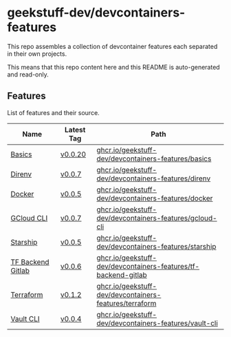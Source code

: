 # geekstuff-dev/devcontainers-features

This repo assembles a collection of devcontainer features each separated in their
own projects.

This means that this repo content here and this README is auto-generated and read-only.

## Features

List of features and their source.

| Name | Latest Tag | Path |
| --- | --- | --- |
| [Basics](https://gitlab.com/geekstuff.dev/devcontainers/features/basics) | [v0.0.20](https://gitlab.com/geekstuff.dev/devcontainers/features/basics/-/tree/v0.0.20) | [ghcr.io/geekstuff-dev/devcontainers-features/basics](https://github.com/users/geekstuff-dev/packages/container/package/devcontainers-features%2Fbasics)
| [Direnv](https://gitlab.com/geekstuff.dev/devcontainers/features/direnv) | [v0.0.7](https://gitlab.com/geekstuff.dev/devcontainers/features/direnv/-/tree/v0.0.7) | [ghcr.io/geekstuff-dev/devcontainers-features/direnv](https://github.com/users/geekstuff-dev/packages/container/package/devcontainers-features%2Fdirenv)
| [Docker](https://gitlab.com/geekstuff.dev/devcontainers/features/docker) | [v0.0.5](https://gitlab.com/geekstuff.dev/devcontainers/features/docker/-/tree/v0.0.5) | [ghcr.io/geekstuff-dev/devcontainers-features/docker](https://github.com/users/geekstuff-dev/packages/container/package/devcontainers-features%2Fdocker)
| [GCloud CLI](https://gitlab.com/geekstuff.dev/devcontainers/features/gcloud-cli) | [v0.0.7](https://gitlab.com/geekstuff.dev/devcontainers/features/gcloud-cli/-/tree/v0.0.7) | [ghcr.io/geekstuff-dev/devcontainers-features/gcloud-cli](https://github.com/users/geekstuff-dev/packages/container/package/devcontainers-features%2Fgcloud-cli)
| [Starship](https://gitlab.com/geekstuff.dev/devcontainers/features/starship) | [v0.0.5](https://gitlab.com/geekstuff.dev/devcontainers/features/starship/-/tree/v0.0.5) | [ghcr.io/geekstuff-dev/devcontainers-features/starship](https://github.com/users/geekstuff-dev/packages/container/package/devcontainers-features%2Fstarship)
| [TF Backend Gitlab](https://gitlab.com/geekstuff.dev/devcontainers/features/tf-backend-gitlab) | [v0.0.6](https://gitlab.com/geekstuff.dev/devcontainers/features/tf-backend-gitlab/-/tree/v0.0.6) | [ghcr.io/geekstuff-dev/devcontainers-features/tf-backend-gitlab](https://github.com/users/geekstuff-dev/packages/container/package/devcontainers-features%2Ftf-backend-gitlab)
| [Terraform](https://gitlab.com/geekstuff.dev/devcontainers/features/terraform) | [v0.1.2](https://gitlab.com/geekstuff.dev/devcontainers/features/terraform/-/tree/v0.1.2) | [ghcr.io/geekstuff-dev/devcontainers-features/terraform](https://github.com/users/geekstuff-dev/packages/container/package/devcontainers-features%2Fterraform)
| [Vault CLI](https://gitlab.com/geekstuff.dev/devcontainers/features/vault-cli) | [v0.0.4](https://gitlab.com/geekstuff.dev/devcontainers/features/vault-cli/-/tree/v0.0.4) | [ghcr.io/geekstuff-dev/devcontainers-features/vault-cli](https://github.com/users/geekstuff-dev/packages/container/package/devcontainers-features%2Fvault-cli)